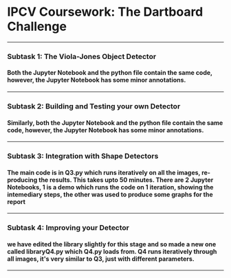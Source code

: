 # IPCV Coursework: The Dartboard Challenge
-----------------------------------------------------------------------
### Subtask 1: The Viola-Jones Object Detector
#### Both the Jupyter Notebook and the python file contain the same code, however, the Jupyter Notebook has some minor annotations.
-----------------------------------------------------------------------
### Subtask 2: Building and Testing your own Detector
#### Similarly, both the Jupyter Notebook and the python file contain the same code, however, the Jupyter Notebook has some minor annotations.
-----------------------------------------------------------------------
### Subtask 3: Integration with Shape Detectors
#### The main code is in Q3.py which runs iteratively on all the images, re-producing the results. This takes upto 50 minutes. There are 2 Jupyter Notebooks, 1 is a demo which runs the code on 1 iteration, showing the intemediary steps, the other was used to produce some graphs for the report
------------------------------------------------------------------------
### Subtask 4: Improving your Detector
#### we have edited the library slightly for this stage and so made a new one called libraryQ4.py which Q4.py loads from. Q4 runs iteratively through all images, it's very similar to Q3, just with different parameters.
------------------------------------------------------------------------
